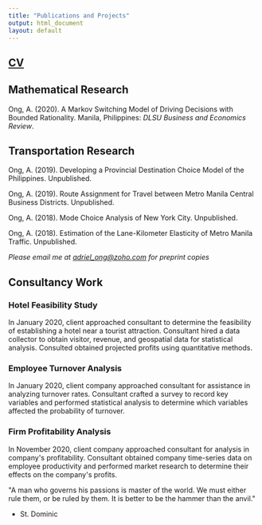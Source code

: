 ```yaml
---
title: "Publications and Projects"
output: html_document
layout: default
---
```


## [CV](CV.pdf)

## Mathematical Research

Ong, A. (2020). A Markov Switching Model of Driving Decisions with Bounded Rationality. Manila, Philippines: _DLSU Business and Economics Review_.

## Transportation Research

Ong, A. (2019). Developing a Provincial Destination Choice Model of the Philippines. Unpublished. 

Ong, A. (2019). Route Assignment for Travel between Metro Manila Central Business Districts. Unpublished.

Ong, A. (2018). Mode Choice Analysis of New York City. Unpublished.

Ong, A. (2018). Estimation of the Lane-Kilometer Elasticity of Metro Manila Traffic. Unpublished.

_Please email me at adriel_ong@zoho.com for preprint copies_

## Consultancy Work

### Hotel Feasibility Study

In January 2020, client approached consultant to determine the feasibility of establishing a hotel near a tourist attraction. Consultant hired a data collector to obtain visitor, revenue, and geospatial data for statistical analysis. Consulted obtained projected profits using quantitative methods.

### Employee Turnover Analysis

In January 2020, client company approached consultant for assistance in analyzing turnover rates. Consultant crafted a survey to record key variables and performed statistical analysis to determine which variables affected the probability of turnover.

### Firm Profitability Analysis

In November 2020, client company approached consultant for analysis in company's profitability. Consultant obtained company time-series data on employee productivity and performed market research to determine their effects on the company's profits. 

"A man who governs his passions is master of the world. We must either rule them, or be ruled by them. It is better to be the hammer than the anvil."

- St. Dominic
